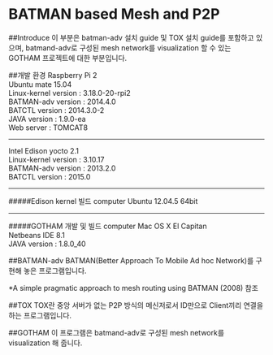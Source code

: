 # BATMAN based Mesh and P2P

##Introduce
이 부분은 batman-adv 설치 guide 및 TOX 설치 guide를 포함하고 있으며, batmand-adv로 구성된 mesh network를 visualization 할 수 있는 GOTHAM 프로젝트에 대한 부분입니다.

##개발 환경
Raspberry Pi 2  
Ubuntu mate 15.04  
Linux-kernel version : 3.18.0-20-rpi2  
BATMAN-adv version : 2014.4.0  
BATCTL version : 2014.3.0-2  
JAVA version : 1.9.0-ea  
Web server : TOMCAT8

___
Intel Edison yocto 2.1  
Linux-kernel version : 3.10.17  
BATMAN-adv version : 2013.2.0  
BATCTL version : 2015.0

___
#####Edison kernel 빌드 computer
Ubuntu 12.04.5 64bit

___
#####GOTHAM 개발 및 빌드 computer
Mac OS X El Capitan  
Netbeans IDE 8.1  
JAVA version : 1.8.0_40



##BATMAN-adv
 BATMAN(Better Approach To Mobile Ad hoc Network)를 구현해 놓은 프로그램입니다.
 
 *A simple pragmatic approach to mesh routing using BATMAN (2008) 참조
 
 
##TOX
 TOX란 중앙 서버가 없는 P2P 방식의 메신저로서 ID만으로 Client끼리 연결을 하는 프로그램입니다.
  
 
##GOTHAM
 이 프로그램은 batmand-adv로 구성된 mesh network를 visualization 해 줍니다.
